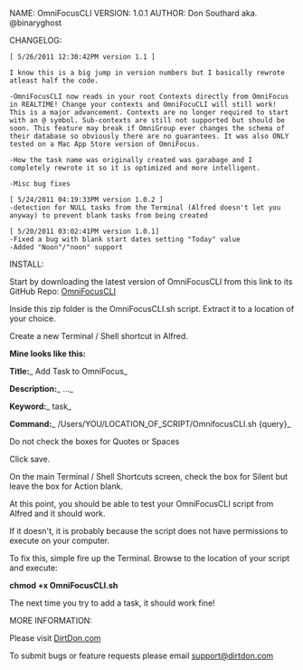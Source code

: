 NAME: OmniFocusCLI
VERSION: 1.0.1
AUTHOR:	Don Southard aka. @binaryghost

CHANGELOG:

	[ 5/26/2011 12:30:42PM version 1.1 ]
	
	I know this is a big jump in version numbers but I basically rewrote atleast half the code. 
	
	-OmniFocusCLI now reads in your root Contexts directly from OmniFocus in REALTIME! Change your contexts and OmniFocuCLI will still work! This is a major advancement. Contexts are no longer required to start with an @ symbol. Sub-contexts are still not supported but should be soon. This feature may break if OmniGroup ever changes the schema of their database so obviously there are no guarantees. It was also ONLY tested on a Mac App Store version of OmniFocus.
	
	-How the task name was originally created was garabage and I completely rewrote it so it is optimized and more intelligent. 
	
	-Misc bug fixes

	[ 5/24/2011 04:19:33PM version 1.0.2 ]
	-detection for NULL tasks from the Terminal (Alfred doesn't let you anyway) to prevent blank tasks from being created
	
	[ 5/20/2011 03:02:41PM version 1.0.1]
	-Fixed a bug with blank start dates setting "Today" value
	-Added "Noon"/"noon" support


INSTALL:

Start by downloading the latest version of OmniFocusCLI from this link to its GitHub Repo: [OmniFocusCLI](https://github.com/binaryghost/OmniFocusCLI/zipball/master)

Inside this zip folder is the OmniFocusCLI.sh script. Extract it to a location of your choice.

Create a new Terminal / Shell shortcut in Alfred.

**Mine looks like this:**

**Title:**_ Add Task to OmniFocus_

**Description:**_ ..._

**Keyword:**_ task_

**Command:**_ /Users/YOU/LOCATION_OF_SCRIPT/OmnifocusCLI.sh {query}_

Do not check the boxes for Quotes or Spaces

Click save.

On the main Terminal / Shell Shortcuts screen, check the box for Silent but leave the box for Action blank.

At this point, you should be able to test your OmniFocusCLI script from Alfred and it should work.

If it doesn't, it is probably because the script does not have permissions to execute on your computer.

To fix this, simple fire up the Terminal. Browse to the location of your script and execute:

**chmod +x OmniFocusCLI.sh**

The next time you try to add a task, it should work fine!

MORE INFORMATION:

Please visit [DirtDon.com](http://www.dirtdon.com/?p=963)

To submit bugs or feature requests please email [support@dirtdon.com](mailto:support@dirtdon.com)

